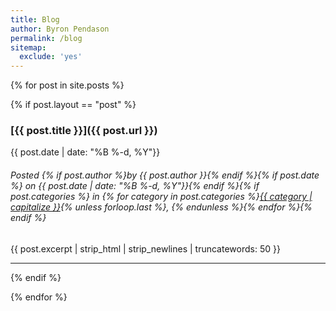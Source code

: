 ```yaml
---
title: Blog
author: Byron Pendason
permalink: /blog
sitemap:
  exclude: 'yes'
---
```


{% for post in site.posts %}

{% if post.layout == "post" %}

### [{{ post.title }}]({{ post.url }}) 

{{ post.date | date: "%B %-d, %Y"}}

<h6>Posted {% if post.author %}by {{ post.author }}{% endif %}{% if post.date %} on {{ post.date | date: "%B %-d, %Y"}}{% endif %}{% if post.categories %} in {% for category in post.categories %}<a href="/site_index#{{ category | slugify}}">{{ category | capitalize }}</a>{% unless forloop.last %}, {% endunless %}{% endfor %}{% endif %}</h6>

{{ post.excerpt | strip_html | strip_newlines | truncatewords: 50 }}

-------

{% endif %}

{% endfor %}

